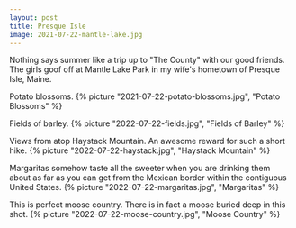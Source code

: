```yaml
---
layout: post
title: Presque Isle
image: 2021-07-22-mantle-lake.jpg
---
```


Nothing says summer like a trip up to "The County" with our good friends. The
girls goof off at Mantle Lake Park in my wife's hometown of Presque Isle, Maine.

<!--more-->

Potato blossoms. {% picture "2021-07-22-potato-blossoms.jpg", "Potato Blossoms"
%}

Fields of barley. {% picture "2022-07-22-fields.jpg", "Fields of Barley" %}

Views from atop Haystack Mountain. An awesome reward for such a short hike. {%
picture "2022-07-22-haystack.jpg", "Haystack Mountain" %}

Margaritas somehow taste all the sweeter when you are drinking them about as far
as you can get from the Mexican border within the contiguous United States. {%
picture "2022-07-22-margaritas.jpg", "Margaritas" %}

This is perfect moose country. There is in fact a moose buried deep in this
shot. {% picture "2022-07-22-moose-country.jpg", "Moose Country" %}
